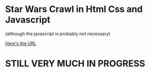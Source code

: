 # Star Wars Crawl in Html Css and Javascript

(although the javascript is probably not necessary)

[Here's the URL](https://peaceful-lowlands-89624.herokuapp.com/index.html)

# STILL VERY MUCH IN PROGRESS